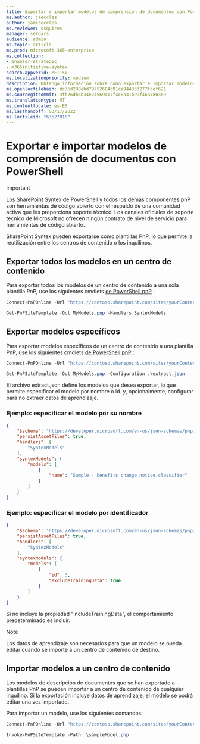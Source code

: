 ```yaml
---
title: Exportar e importar modelos de comprensión de documentos con PowerShell
ms.author: jaeccles
author: jameseccles
ms.reviewer: ssquires
manager: serdars
audience: admin
ms.topic: article
ms.prod: microsoft-365-enterprise
ms.collection:
- enabler-strategic
- m365initiative-syntex
search.appverid: MET150
ms.localizationpriority: medium
description: Obtenga información sobre cómo exportar e importar modelos de comprensión de documentos con PowerShell en SharePoint Syntex.
ms.openlocfilehash: dc35d298ebd79752684c91ce944333277fcef621
ms.sourcegitcommit: 3fb76db6b34e24569417f4c8a41b99f46a780389
ms.translationtype: MT
ms.contentlocale: es-ES
ms.lasthandoff: 03/17/2022
ms.locfileid: "63527010"
---
```

# <a name="export-and-import-document-understanding-models-with-powershell"></a>Exportar e importar modelos de comprensión de documentos con PowerShell

> [!IMPORTANT]
> Los SharePoint Syntex de PowerShell y todos los demás componentes pnP son herramientas de código abierto con el respaldo de una comunidad activa que les proporciona soporte técnico. Los canales oficiales de soporte técnico de Microsoft no ofrecen ningún contrato de nivel de servicio para herramientas de código abierto.

SharePoint Syntex pueden exportarse como plantillas PnP, lo que permite la reutilización entre los centros de contenido o los inquilinos.

## <a name="export-all-models-in-a-content-center"></a>Exportar todos los modelos en un centro de contenido

Para exportar todos los modelos de un centro de contenido a una sola plantilla PnP, use los siguientes cmdlets [de PowerShell pnP](https://pnp.github.io/powershell/) :

```powershell
Connect-PnPOnline -Url "https://contoso.sharepoint.com/sites/yourContentCenter"

Get-PnPSiteTemplate -Out MyModels.pnp -Handlers SyntexModels
```

## <a name="export-specific-models"></a>Exportar modelos específicos

Para exportar modelos específicos de un centro de contenido a una plantilla PnP, use los siguientes cmdlets [de PowerShell pnP](https://pnp.github.io/powershell/) :

```powershell
Connect-PnPOnline -Url "https://contoso.sharepoint.com/sites/yourContentCenter"

Get-PnPSiteTemplate -Out MyModels.pnp -Configuration .\extract.json
```

El archivo extract.json define los modelos que desea exportar, lo que permite especificar el modelo por nombre o id. y, opcionalmente, configurar para no extraer datos de aprendizaje.

### <a name="example---specify-model-by-name"></a>Ejemplo: especificar el modelo por su nombre

```json
{
    "$schema": "https://developer.microsoft.com/en-us/json-schemas/pnp/provisioning/202102/extract-configuration.schema.json",
    "persistAssetFiles": true,
    "handlers": [        
        "SyntexModels"
    ],
    "syntexModels": {
        "models": [
            {
                "name": "Sample - benefits change notice.classifier"
            }
        ]
    }
}
```

### <a name="example---specify-model-by-id"></a>Ejemplo: especificar el modelo por identificador

```json
{
    "$schema": "https://developer.microsoft.com/en-us/json-schemas/pnp/provisioning/202102/extract-configuration.schema.json",
    "persistAssetFiles": true,
    "handlers": [        
        "SyntexModels"
    ],
    "syntexModels": {
        "models": [
            {
                "id": 3,
                "excludeTrainingData": true
            }
        ]
    }
}
```

Si no incluye la propiedad "includeTrainingData", el comportamiento predeterminado es incluir.

> [!NOTE]
> Los datos de aprendizaje son necesarios para que un modelo se pueda editar cuando se importe a un centro de contenido de destino.

## <a name="import-models-to-a-content-center"></a>Importar modelos a un centro de contenido
Los modelos de descripción de documentos que se han exportado a plantillas PnP se pueden importar a un centro de contenido de cualquier inquilino. Si la exportación incluye datos de aprendizaje, el modelo se podrá editar una vez importado.

Para importar un modelo, use los siguientes comandos:

```PowerShell
Connect-PnPOnline -Url "https://contoso.sharepoint.com/sites/yourContentCenter"

Invoke-PnPSiteTemplate -Path .\sampleModel.pnp
```
